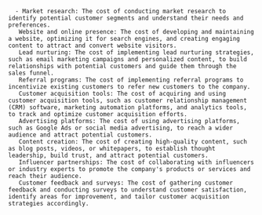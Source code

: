       - Market research: The cost of conducting market research to identify potential customer segments and understand their needs and preferences.
       Website and online presence: The cost of developing and maintaining a website, optimizing it for search engines, and creating engaging content to attract and convert website visitors.
       Lead nurturing: The cost of implementing lead nurturing strategies, such as email marketing campaigns and personalized content, to build relationships with potential customers and guide them through the sales funnel.
       Referral programs: The cost of implementing referral programs to incentivize existing customers to refer new customers to the company.
       Customer acquisition tools: The cost of acquiring and using customer acquisition tools, such as customer relationship management (CRM) software, marketing automation platforms, and analytics tools, to track and optimize customer acquisition efforts.
       Advertising platforms: The cost of using advertising platforms, such as Google Ads or social media advertising, to reach a wider audience and attract potential customers.
       Content creation: The cost of creating high-quality content, such as blog posts, videos, or whitepapers, to establish thought leadership, build trust, and attract potential customers.
       Influencer partnerships: The cost of collaborating with influencers or industry experts to promote the company's products or services and reach their audience.
       Customer feedback and surveys: The cost of gathering customer feedback and conducting surveys to understand customer satisfaction, identify areas for improvement, and tailor customer acquisition strategies accordingly.



